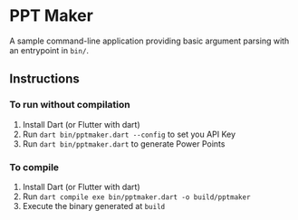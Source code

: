 # PPT Maker

A sample command-line application providing basic argument parsing with an entrypoint in `bin/`.

## Instructions

### To run without compilation

1. Install Dart (or Flutter with dart)
2. Run `dart bin/pptmaker.dart --config` to set you API Key
2. Run `dart bin/pptmaker.dart` to generate Power Points

### To compile

1. Install Dart (or Flutter with dart)
2. Run `dart compile exe bin/pptmaker.dart -o build/pptmaker`
3. Execute the binary generated at `build`
